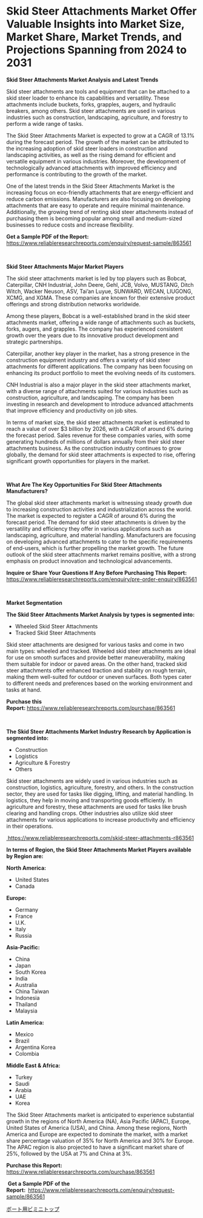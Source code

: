 <p><h1>Skid Steer Attachments Market Offer Valuable Insights into Market Size, Market Share, Market Trends, and Projections Spanning from 2024 to 2031</h1></p><p><strong>Skid Steer Attachments Market Analysis and Latest Trends</strong></p>
<p><p>Skid steer attachments are tools and equipment that can be attached to a skid steer loader to enhance its capabilities and versatility. These attachments include buckets, forks, grapples, augers, and hydraulic breakers, among others. Skid steer attachments are used in various industries such as construction, landscaping, agriculture, and forestry to perform a wide range of tasks.</p><p>The Skid Steer Attachments Market is expected to grow at a CAGR of 13.1% during the forecast period. The growth of the market can be attributed to the increasing adoption of skid steer loaders in construction and landscaping activities, as well as the rising demand for efficient and versatile equipment in various industries. Moreover, the development of technologically advanced attachments with improved efficiency and performance is contributing to the growth of the market.</p><p>One of the latest trends in the Skid Steer Attachments Market is the increasing focus on eco-friendly attachments that are energy-efficient and reduce carbon emissions. Manufacturers are also focusing on developing attachments that are easy to operate and require minimal maintenance. Additionally, the growing trend of renting skid steer attachments instead of purchasing them is becoming popular among small and medium-sized businesses to reduce costs and increase flexibility.</p></p>
<p><strong>Get a Sample PDF of the Report:&nbsp;</strong> <a href="https://www.reliableresearchreports.com/enquiry/request-sample/863561">https://www.reliableresearchreports.com/enquiry/request-sample/863561</a></p>
<p>&nbsp;</p>
<p><strong>Skid Steer Attachments Major Market Players</strong></p>
<p><p>The skid steer attachments market is led by top players such as Bobcat, Caterpillar, CNH Industrial, John Deere, Gehl, JCB, Volvo, MUSTANG, Ditch Witch, Wacker Neuson, ASV, Tai’an Luyue, SUNWARD, WECAN, LIUGONG, XCMG, and XGMA. These companies are known for their extensive product offerings and strong distribution networks worldwide.</p><p>Among these players, Bobcat is a well-established brand in the skid steer attachments market, offering a wide range of attachments such as buckets, forks, augers, and grapples. The company has experienced consistent growth over the years due to its innovative product development and strategic partnerships.</p><p>Caterpillar, another key player in the market, has a strong presence in the construction equipment industry and offers a variety of skid steer attachments for different applications. The company has been focusing on enhancing its product portfolio to meet the evolving needs of its customers.</p><p>CNH Industrial is also a major player in the skid steer attachments market, with a diverse range of attachments suited for various industries such as construction, agriculture, and landscaping. The company has been investing in research and development to introduce advanced attachments that improve efficiency and productivity on job sites.</p><p>In terms of market size, the skid steer attachments market is estimated to reach a value of over $3 billion by 2026, with a CAGR of around 6% during the forecast period. Sales revenue for these companies varies, with some generating hundreds of millions of dollars annually from their skid steer attachments business. As the construction industry continues to grow globally, the demand for skid steer attachments is expected to rise, offering significant growth opportunities for players in the market.</p></p>
<p>&nbsp;</p>
<p><strong>What Are The Key Opportunities For Skid Steer Attachments Manufacturers?</strong></p>
<p><p>The global skid steer attachments market is witnessing steady growth due to increasing construction activities and industrialization across the world. The market is expected to register a CAGR of around 6% during the forecast period. The demand for skid steer attachments is driven by the versatility and efficiency they offer in various applications such as landscaping, agriculture, and material handling. Manufacturers are focusing on developing advanced attachments to cater to the specific requirements of end-users, which is further propelling the market growth. The future outlook of the skid steer attachments market remains positive, with a strong emphasis on product innovation and technological advancements.</p></p>
<p><strong>Inquire or Share Your Questions If Any Before Purchasing This Report:</strong> <a href="https://www.reliableresearchreports.com/enquiry/pre-order-enquiry/863561">https://www.reliableresearchreports.com/enquiry/pre-order-enquiry/863561</a></p>
<p>&nbsp;</p>
<p><strong>Market Segmentation</strong></p>
<p><strong>The Skid Steer Attachments Market Analysis by types is segmented into:</strong></p>
<p><ul><li>Wheeled Skid Steer Attachments</li><li>Tracked Skid Steer Attachments</li></ul></p>
<p><p>Skid steer attachments are designed for various tasks and come in two main types: wheeled and tracked. Wheeled skid steer attachments are ideal for use on smooth surfaces and provide better maneuverability, making them suitable for indoor or paved areas. On the other hand, tracked skid steer attachments offer enhanced traction and stability on rough terrain, making them well-suited for outdoor or uneven surfaces. Both types cater to different needs and preferences based on the working environment and tasks at hand.</p></p>
<p><strong>Purchase this Report:&nbsp;</strong><a href="https://www.reliableresearchreports.com/purchase/863561">https://www.reliableresearchreports.com/purchase/863561</a></p>
<p>&nbsp;</p>
<p><strong>The Skid Steer Attachments Market Industry Research by Application is segmented into:</strong></p>
<p><ul><li>Construction</li><li>Logistics</li><li>Agriculture & Forestry</li><li>Others</li></ul></p>
<p><p>Skid steer attachments are widely used in various industries such as construction, logistics, agriculture, forestry, and others. In the construction sector, they are used for tasks like digging, lifting, and material handling. In logistics, they help in moving and transporting goods efficiently. In agriculture and forestry, these attachments are used for tasks like brush clearing and handling crops. Other industries also utilize skid steer attachments for various applications to increase productivity and efficiency in their operations.</p></p>
<p><a href="https://www.reliableresearchreports.com/skid-steer-attachments-r863561">&nbsp;https://www.reliableresearchreports.com/skid-steer-attachments-r863561</a></p>
<p><strong>In terms of Region, the Skid Steer Attachments Market Players available by Region are:</strong></p>
<p>
    <p> <strong> North America: </strong>
        <ul>
            <li>United States</li>
            <li>Canada</li>
        </ul>
        </p> 
    <p> <strong> Europe: </strong>
        <ul>
            <li>Germany</li>
            <li>France</li>
            <li>U.K.</li>
            <li>Italy</li>
            <li>Russia</li>
        </ul>
        </p> 
    <p> <strong> Asia-Pacific: </strong>
        <ul>
            <li>China</li>
            <li>Japan</li>
            <li>South Korea</li>
            <li>India</li>
            <li>Australia</li>
            <li>China Taiwan</li>
            <li>Indonesia</li>
            <li>Thailand</li>
            <li>Malaysia</li>
        </ul>
        </p> 
    <p> <strong> Latin America: </strong>
        <ul>
            <li>Mexico</li>
            <li>Brazil</li>
            <li>Argentina Korea</li>
            <li>Colombia</li>
        </ul>
        </p> 
    <p> <strong> Middle East & Africa: </strong>
        <ul>
            <li>Turkey</li>
            <li>Saudi</li>
            <li>Arabia</li>
            <li>UAE</li>
            <li>Korea</li>
        </ul>
    </p>
    </p>
<p><p>The Skid Steer Attachments market is anticipated to experience substantial growth in the regions of North America (NA), Asia Pacific (APAC), Europe, United States of America (USA), and China. Among these regions, North America and Europe are expected to dominate the market, with a market share percentage valuation of 35% for North America and 30% for Europe. The APAC region is also projected to have a significant market share of 25%, followed by the USA at 7% and China at 3%.</p></p>
<p><strong>Purchase this Report: </strong><a href="https://www.reliableresearchreports.com/purchase/863561">https://www.reliableresearchreports.com/purchase/863561</a></p>
<p>&nbsp;<strong>Get a Sample PDF of the Report:&nbsp;&nbsp;</strong><a href="https://www.reliableresearchreports.com/enquiry/request-sample/863561">https://www.reliableresearchreports.com/enquiry/request-sample/863561</a></p>
<p><strong></strong></p>
<p><p><a href="https://github.com/mreklxf44233/Market-Research-Report-List-1/blob/main/438199333026.md">ボート用ビミニトップ</a></p></p>